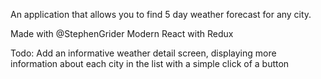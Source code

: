 An application that allows you to find 5 day weather forecast for any city.

Made with @StephenGrider Modern React with Redux

Todo: Add an informative weather detail screen, displaying more information about each city in the list with a simple click of a button
